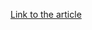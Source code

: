 [Link to the article](https://blog.talosintelligence.com/threat-source-newsletter-jan-5-2023-digging-out-of-our-inboxes/)
